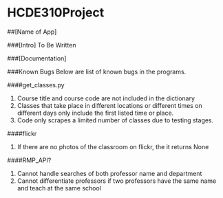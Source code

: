 # HCDE310Project
 
##[Name of App]

###[Intro]
To Be Written

###[Documentation]

###Known Bugs
Below are list of known bugs in the programs.

####get_classes.py
1) Course title and course code are not included in the dictionary
2) Classes that take place in different locations or different times on different days only include the first listed
time or place.
3) Code only scrapes a limited number of classes due to testing stages.

####flickr
1) If there are no photos of the classroom on flickr, the it returns None

####RMP_API?
1) Cannot handle searches of both professor name and department
2) Cannot differentiate professors if two professors have the same name and teach at the same school
